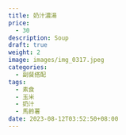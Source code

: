 ```yaml
---
title: 奶汁濃湯
price:
  - 30
description: Soup
draft: true
weight: 2
image: images/img_0317.jpeg
categories:
  - 副餐搭配
tags:
  - 素食
  - 玉米
  - 奶汁
  - 馬鈴薯
date: 2023-08-12T03:52:50+08:00
---
```


